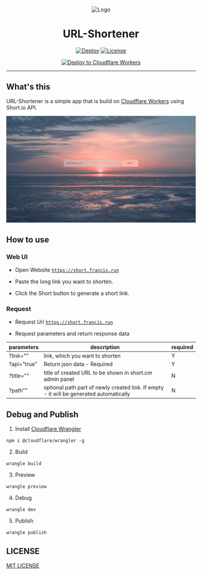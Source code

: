 <div align="center">

<img src="https://simpleicons.org/icons/fujitsu.svg" width = "200" height = "200" alt="Logo" align=center />

<h1>URL-Shortener</h1>

[![Deploy](https://github.com/francis-du/url-shortener/workflows/Deploy/badge.svg)](https://github.com/francis-du/url-shortener/actions?query=workflow%3ADeploy)
[![License](https://img.shields.io/badge/license-MIT-blue?style=flat-square&color=%23E5531A)](https://github.com/francis-du/url-shortener/blob/main/LICENSE)

[![Deploy to Cloudflare Workers](https://deploy.workers.cloudflare.com/button)](https://deploy.workers.cloudflare.com/?url=https://github.com/francis-du/url-shortener)
</div>

---

## What's this

URL-Shortener is a simple app that is build on [Cloudflare Workers](https://workers.cloudflare.com) using Short.io API.

[![index](src/static/img/index.png)](https://short.francis.run/?link=https%3A%2F%2Ffrancis.run)

## How to use

### Web UI

- Open Website [`https://short.francis.run`](https://short.francis.run)

- Paste the long link you want to shorten.

- Click the Short button to generate a short link.

### Request

- Request Url [`https://short.francis.run`](https://short.francis.run)

- Request parameters and return response data

|  parameters  | description  | required |
|  ----  | ----  | ------- | 
| ?link=""  | link, which you want to shorten| Y|
| ?api="true" | Return json data - Required| Y |
| ?title="" |title of created URL to be shown in short.cm admin panel | N |
| ?path""  | optional path part of newly created link. If empty - it will be generated automatically | N |

## Debug and Publish

1. Install [Cloudflare Wrangler](https://github.com/cloudflare/wrangler)

```shell
npm i @cloudflare/wrangler -g
```

2. Build

```shell
wrangle build
```

3. Preview

```shell
wrangle preview
```

4. Debug

```shell
wrangle dev
```

5. Publish

```shell
wrangle publish
```

## LICENSE

[MIT LICENSE](LICENSE)
